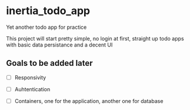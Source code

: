 # inertia_todo_app
Yet another todo app for practice

This project will start pretty simple, no login at first, straight up todo apps with basic data persistance and a decent UI

## Goals to be added later

- [ ] Responsivity
- [ ] Auhtentication
- [ ] Containers, one for the application, another one for database

